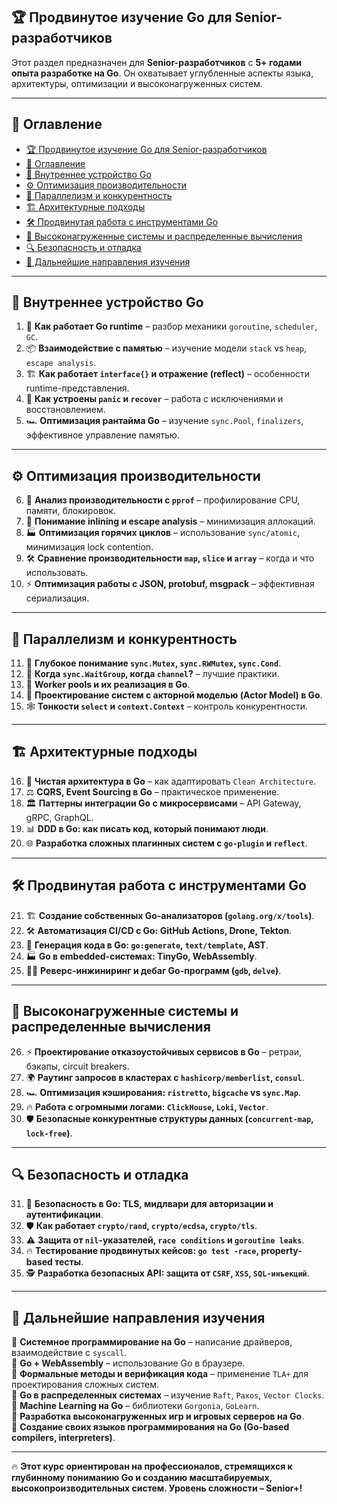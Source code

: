 ## 🏆 Продвинутое изучение Go для Senior-разработчиков  

Этот раздел предназначен для **Senior-разработчиков** с **5+ годами опыта разработке на Go**. Он охватывает углубленные аспекты языка, архитектуры, оптимизации и высоконагруженных систем.

---

## 📖 Оглавление  

- [🏆 Продвинутое изучение Go для Senior-разработчиков](#-продвинутое-изучение-go-для-senior-разработчиков)
- [📖 Оглавление](#-оглавление)
- [🔬 Внутреннее устройство Go](#-внутреннее-устройство-go)
- [⚙️ Оптимизация производительности](#️-оптимизация-производительности)
- [📡 Параллелизм и конкурентность](#-параллелизм-и-конкурентность)
- [🏗️ Архитектурные подходы](#️-архитектурные-подходы)
- [🛠️ Продвинутая работа с инструментами Go](#️-продвинутая-работа-с-инструментами-go)
- [🚀 Высоконагруженные системы и распределенные вычисления](#-высоконагруженные-системы-и-распределенные-вычисления)
- [🔍 Безопасность и отладка](#-безопасность-и-отладка)
- [🧭 Дальнейшие направления изучения](#-дальнейшие-направления-изучения)

---

## 🔬 Внутреннее устройство Go  

1. 🔎 **Как работает Go runtime** – разбор механики `goroutine`, `scheduler`, `GC`.  
2. 📦 **Взаимодействие с памятью** – изучение модели `stack` vs `heap`, `escape analysis`.  
3. 🏗 **Как работает `interface{}` и отражение (reflect)** – особенности runtime-представления.  
4. 🛑 **Как устроены `panic` и `recover`** – работа с исключениями и восстановлением.  
5. 🏎 **Оптимизация рантайма Go** – изучение `sync.Pool`, `finalizers`, эффективное управление памятью.  

---

## ⚙️ Оптимизация производительности  

6. 🚀 **Анализ производительности с `pprof`** – профилирование CPU, памяти, блокировок.  
7. 🔬 **Понимание inlining и escape analysis** – минимизация аллокаций.  
8. 🏭 **Оптимизация горячих циклов** – использование `sync/atomic`, минимизация lock contention.  
9. 🛠 **Сравнение производительности `map`, `slice` и `array`** – когда и что использовать.  
10. ⚡ **Оптимизация работы с JSON, protobuf, msgpack** – эффективная сериализация.  

---

## 📡 Параллелизм и конкурентность  

11. 🔄 **Глубокое понимание `sync.Mutex`, `sync.RWMutex`, `sync.Cond`**.  
12. 🧩 **Когда `sync.WaitGroup`, когда `channel`?** – лучшие практики.  
13. 🔗 **Worker pools и их реализация в Go**.  
14. 🌊 **Проектирование систем с акторной моделью (Actor Model) в Go**.  
15. 🕸 **Тонкости `select` и `context.Context`** – контроль конкурентности.  

---

## 🏗️ Архитектурные подходы  

16. 📐 **Чистая архитектура в Go** – как адаптировать `Clean Architecture`.  
17. ⚖ **CQRS, Event Sourcing в Go** – практическое применение.  
18. 🏛 **Паттерны интеграции Go с микросервисами** – API Gateway, gRPC, GraphQL.  
19. 📊 **DDD в Go: как писать код, который понимают люди**.  
20. 🌐 **Разработка сложных плагинных систем с `go-plugin` и `reflect`**.  

---

## 🛠️ Продвинутая работа с инструментами Go  

21. 🏗 **Создание собственных Go-анализаторов (`golang.org/x/tools`)**.  
22. 🛠 **Автоматизация CI/CD с Go: GitHub Actions, Drone, Tekton**.  
23. 📜 **Генерация кода в Go: `go:generate`, `text/template`, AST**.  
24. 🏭 **Go в embedded-системах: TinyGo, WebAssembly**.  
25. 🏴‍☠️ **Реверс-инжиниринг и дебаг Go-программ (`gdb`, `delve`)**.  

---

## 🚀 Высоконагруженные системы и распределенные вычисления  

26. ⚡ **Проектирование отказоустойчивых сервисов в Go** – ретраи, бэкапы, circuit breakers.  
27. 🌍 **Раутинг запросов в кластерах с `hashicorp/memberlist`, `consul`**.  
28. 🏎 **Оптимизация кэширования: `ristretto`, `bigcache` vs `sync.Map`**.  
29. 🔥 **Работа с огромными логами: `ClickHouse`, `Loki`, `Vector`**.  
30. 🛡 **Безопасные конкурентные структуры данных (`concurrent-map`, `lock-free`)**.  

---

## 🔍 Безопасность и отладка  

31. 🔐 **Безопасность в Go: TLS, мидлвари для авторизации и аутентификации**.  
32. 🛡 **Как работает `crypto/rand`, `crypto/ecdsa`, `crypto/tls`**.  
33. ⚠ **Защита от `nil`-указателей, `race conditions` и `goroutine leaks`**.  
34. 🔥 **Тестирование продвинутых кейсов: `go test -race`, property-based тесты**.  
35. 🕵 **Разработка безопасных API: защита от `CSRF`, `XSS`, `SQL-инъекций`**.  

---

## 🧭 Дальнейшие направления изучения  

🔹 **Системное программирование на Go** – написание драйверов, взаимодействие с `syscall`.  
🔹 **Go + WebAssembly** – использование Go в браузере.  
🔹 **Формальные методы и верификация кода** – применение `TLA+` для проектирования сложных систем.  
🔹 **Go в распределенных системах** – изучение `Raft`, `Paxos`, `Vector Clocks`.  
🔹 **Machine Learning на Go** – библиотеки `Gorgonia`, `GoLearn`.  
🔹 **Разработка высоконагруженных игр и игровых серверов на Go**.  
🔹 **Создание своих языков программирования на Go (Go-based compilers, interpreters)**.  

---

🔥 **Этот курс ориентирован на профессионалов, стремящихся к глубинному пониманию Go и созданию масштабируемых, высокопроизводительных систем. Уровень сложности – Senior+!**  
